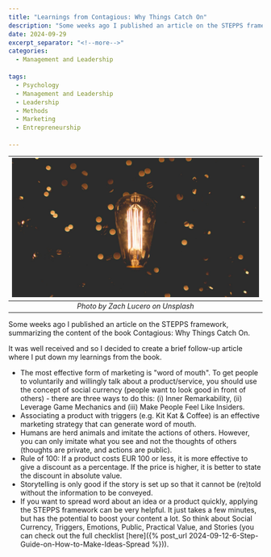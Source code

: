 ```yaml
---
title: "Learnings from Contagious: Why Things Catch On"
description: "Some weeks ago I published an article on the STEPPS framework, summarizing the content of the book Contagious: Why Things Catch On. It was well received and so I decided to create a brief follow-up article where I put down my learnings from the book."
date: 2024-09-29
excerpt_separator: "<!--more-->"
categories:
  - Management and Leadership

tags:
  - Psychology
  - Management and Leadership
  - Leadership
  - Methods
  - Marketing
  - Entrepreneurship

---
```


| ![image](/assets/images/zach-lucero-lightbulb-spread-unsplash.jpg) |
|:--:|
| *Photo by Zach Lucero on Unsplash* |

Some weeks ago I published an article on the STEPPS framework, summarizing the content of the book Contagious: Why Things Catch On.

It was well received and so I decided to create a brief follow-up article where I put down my learnings from the book.

- The most effective form of marketing is "word of mouth". To get people to voluntarily and willingly talk about a product/service, you should use the concept of social currency (people want to look good in front of others) - there are three ways to do this: (i) Inner Remarkability, (ii) Leverage Game Mechanics and (iii) Make People Feel Like Insiders.
- Associating a product with triggers (e.g. Kit Kat & Coffee) is an effective marketing strategy that can generate word of mouth.
- Humans are herd animals and imitate the actions of others. However, you can only imitate what you see and not the thoughts of others (thoughts are private, and actions are public).
- Rule of 100: If a product costs EUR 100 or less, it is more effective to give a discount as a percentage. If the price is higher, it is better to state the discount in absolute value.
- Storytelling is only good if the story is set up so that it cannot be (re)told without the information to be conveyed.
- If you want to spread word about an idea or a product quickly, applying the STEPPS framework can be very helpful. It just takes a few minutes, but has the potential to boost your content a lot. So think about Social Currency, Triggers, Emotions, Public, Practical Value, and Stories (you can check out the full checklist [here]({% post_url 2024-09-12-6-Step-Guide-on-How-to-Make-Ideas-Spread %})).